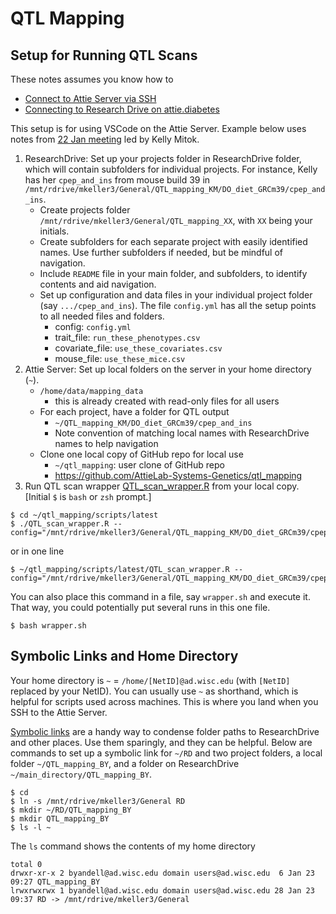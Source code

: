 # QTL Mapping

## Setup for Running QTL Scans

These notes assumes you know how to

- [Connect to Attie Server via SSH](Connecting.md)
- [Connecting to Research Drive on attie.diabetes](research-drive.md)

This setup is for using VSCode on the Attie Server.
Example below uses notes from
[22 Jan meeting](https://github.com/AttieLab-Systems-Genetics/qtl_mapping/blob/main/Meeting_Minutes.md#15-Jan-2025)
led by Kelly Mitok.

1. ResearchDrive: Set up your projects folder in ResearchDrive folder, which will contain subfolders for individual projects.
For instance, Kelly has her `cpep_and_ins` from mouse build 39 in
`/mnt/rdrive/mkeller3/General/QTL_mapping_KM/DO_diet_GRCm39/cpep_and_ins`.
    - Create projects folder `/mnt/rdrive/mkeller3/General/QTL_mapping_XX`, with `XX` being your initials.
    - Create subfolders for each separate project with easily identified names.
      Use further subfolders if needed, but be mindful of navigation.
    - Include `README` file in your main folder, and subfolders, to identify contents and aid navigation.
    - Set up configuration and data files in your individual project folder (say `.../cpep_and_ins`).
The file `config.yml` has all the setup points to all needed files and folders.
        - config: `config.yml`
        - trait_file: `run_these_phenotypes.csv`
        - covariate_file: `use_these_covariates.csv`
        - mouse_file: `use_these_mice.csv`
2. Attie Server: Set up local folders on the server in your home directory (`~`).
    - `/home/data/mapping_data`
        - this is already created with read-only files for all users
    - For each project, have a folder for QTL output
        - `~/QTL_mapping_KM/DO_diet_GRCm39/cpep_and_ins`
        - Note convention of matching local names with ResearchDrive names to help navigation
    - Clone one local copy of GitHub repo for local use
        - `~/qtl_mapping`: user clone of GitHub repo
        - <https://github.com/AttieLab-Systems-Genetics/qtl_mapping>
3. Run QTL scan wrapper
[QTL_scan_wrapper.R](https://github.com/AttieLab-Systems-Genetics/qtl_mapping/blob/main/scripts/latest/QTL_scan_wrapper.R)
from your local copy. [Initial `$` is `bash` or `zsh` prompt.]

```
$ cd ~/qtl_mapping/scripts/latest
$ ./QTL_scan_wrapper.R --config="/mnt/rdrive/mkeller3/General/QTL_mapping_KM/DO_diet_GRCm39/cpep_and_ins/config.yml`
```

or in one line

```
$ ~/qtl_mapping/scripts/latest/QTL_scan_wrapper.R --config="/mnt/rdrive/mkeller3/General/QTL_mapping_KM/DO_diet_GRCm39/cpep_and_ins/config.yml`
```

You can also place this command in a file, say `wrapper.sh` and execute it.
That way, you could potentially put several runs in this one file.

```
$ bash wrapper.sh
```

## Symbolic Links and Home Directory

Your home directory is `~` = `/home/[NetID]@ad.wisc.edu` (with `[NetID]` replaced by your NetID).
You can usually use `~` as shorthand, which is helpful for scripts used across machines.
This is where you land when you SSH to the Attie Server.

[Symbolic links](https://www.freecodecamp.org/news/symlink-tutorial-in-linux-how-to-create-and-remove-a-symbolic-link/)
are a handy way to condense folder paths to ResearchDrive and other places.
Use them sparingly, and they can be helpful.
Below are commands to set up a symbolic link for `~/RD` and two project folders,
a local folder `~/QTL_mapping_BY`, and a folder on ResearchDrive `~/main_directory/QTL_mapping_BY`.

```
$ cd
$ ln -s /mnt/rdrive/mkeller3/General RD
$ mkdir ~/RD/QTL_mapping_BY
$ mkdir QTL_mapping_BY
$ ls -l ~
```

The `ls` command shows the contents of my home directory

```
total 0
drwxr-xr-x 2 byandell@ad.wisc.edu domain users@ad.wisc.edu  6 Jan 23 09:27 QTL_mapping_BY
lrwxrwxrwx 1 byandell@ad.wisc.edu domain users@ad.wisc.edu 28 Jan 23 09:37 RD -> /mnt/rdrive/mkeller3/General
```


